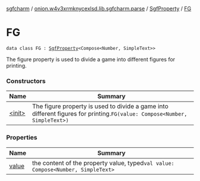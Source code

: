 [sgfcharm](../../../index.md) / [onion.w4v3xrmknycexlsd.lib.sgfcharm.parse](../../index.md) / [SgfProperty](../index.md) / [FG](./index.md)

# FG

`data class FG : `[`SgfProperty`](../index.md)`<Compose<Number, SimpleText>>`

The figure property is used to divide a game into different figures for printing.

### Constructors

| Name | Summary |
|---|---|
| [&lt;init&gt;](-init-.md) | The figure property is used to divide a game into different figures for printing.`FG(value: Compose<Number, SimpleText>)` |

### Properties

| Name | Summary |
|---|---|
| [value](value.md) | the content of the property value, typed`val value: Compose<Number, SimpleText>` |
